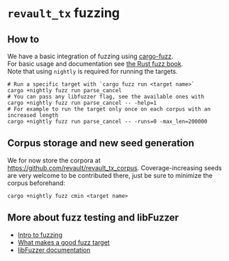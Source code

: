 # `revault_tx` fuzzing

## How to

We have a basic integration of fuzzing using [cargo-fuzz](https://github.com/rust-fuzz/cargo-fuzz).  
For basic usage and documentation see [the Rust fuzz book](https://rust-fuzz.github.io/book/cargo-fuzz.html).  
Note that using `nightly` is required for running the targets.

```shell
# Run a specific target with `cargo fuzz run <target name>`
cargo +nightly fuzz run parse_cancel
# You can pass any libfuzzer flag, see the available ones with
cargo +nightly fuzz run parse_cancel -- -help=1
# For example to run the target only once on each corpus with an increased length
cargo +nightly fuzz run parse_cancel -- -runs=0 -max_len=200000
```

## Corpus storage and new seed generation

We for now store the corpora at https://github.com/revault/revault_tx_corpus. Coverage-increasing seeds
are very welcome to be contributed there, just be sure to minimize the corpus beforehand:
```shell
cargo +nightly fuzz cmin <target name>
```

## More about fuzz testing and libFuzzer

- [Intro to fuzzing](https://github.com/google/fuzzing/blob/master/docs/intro-to-fuzzing.md)
- [What makes a good fuzz target](https://github.com/google/fuzzing/blob/master/docs/good-fuzz-target.md)
- [libFuzzer documentation](https://www.llvm.org/docs/LibFuzzer.html)
